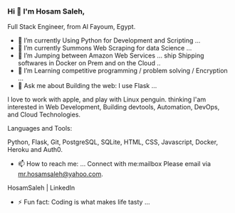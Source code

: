 ### Hi 👋 I'm Hosam Saleh,

Full Stack Engineer, from Al Fayoum, Egypt.

- 🔭 I’m currently Using Python for Development and Scripting ...
- 🌱 I’m currently Summons Web Scraping for data Science ...
- 👯 I’m Jumping between Amazon Web Services ...
ship Shipping softwares in Docker on Prem and on the Cloud ..
- 🤔 I’m Learning competitive programming / problem solving / Encryption ...
- 💬 Ask me about Building the web: I use Flask ...

I love to work with apple, and play with Linux penguin.
thinking I'am interested in Web Development, Building devtools, Automation, DevOps, and Cloud Technologies.

Languages and Tools:

Python, Flask, Git, PostgreSQL, SQLite, HTML, CSS, Javascript, Docker, Heroku and Auth0.

- 📫 How to reach me: ...
Connect with me:mailbox Please email via mr.hosamsaleh@yahoo.com.

HosamSaleh | LinkedIn

- ⚡ Fun fact: Coding is what makes life tasty ...
